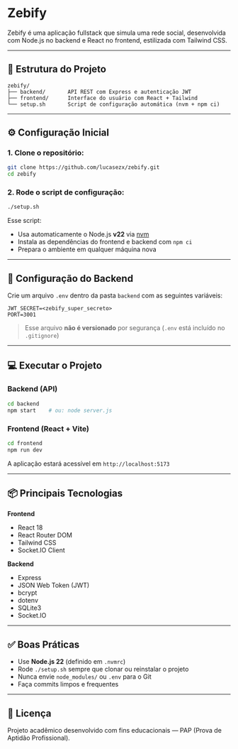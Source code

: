 # Zebify

Zebify é uma aplicação fullstack que simula uma rede social, desenvolvida com Node.js no backend e React no frontend, estilizada com Tailwind CSS.

---

## 🧠 Estrutura do Projeto

```
zebify/
├── backend/       API REST com Express e autenticação JWT
├── frontend/      Interface do usuário com React + Tailwind
└── setup.sh       Script de configuração automática (nvm + npm ci)
```

---

## ⚙️ Configuração Inicial

### 1. Clone o repositório:

```bash
git clone https://github.com/lucasezx/zebify.git
cd zebify
```

### 2. Rode o script de configuração:

```bash
./setup.sh
```

Esse script:

- Usa automaticamente o Node.js **v22** via [nvm](https://github.com/nvm-sh/nvm)
- Instala as dependências do frontend e backend com `npm ci`
- Prepara o ambiente em qualquer máquina nova

---

## 🔐 Configuração do Backend

Crie um arquivo `.env` dentro da pasta `backend` com as seguintes variáveis:

```env
JWT_SECRET=<zebify_super_secreto>
PORT=3001
```

> Esse arquivo **não é versionado** por segurança (`.env` está incluído no `.gitignore`)

---

## 💻 Executar o Projeto

### Backend (API)

```bash
cd backend
npm start    # ou: node server.js
```

### Frontend (React + Vite)

```bash
cd frontend
npm run dev
```

A aplicação estará acessível em `http://localhost:5173`

---

## 📦 Principais Tecnologias

**Frontend**

- React 18
- React Router DOM
- Tailwind CSS
- Socket.IO Client

**Backend**

- Express
- JSON Web Token (JWT)
- bcrypt
- dotenv
- SQLite3
- Socket.IO

---

## ✅ Boas Práticas

- Use **Node.js 22** (definido em `.nvmrc`)
- Rode `./setup.sh` sempre que clonar ou reinstalar o projeto
- Nunca envie `node_modules/` ou `.env` para o Git
- Faça commits limpos e frequentes

---

## 📄 Licença

Projeto acadêmico desenvolvido com fins educacionais — PAP (Prova de Aptidão Profissional).